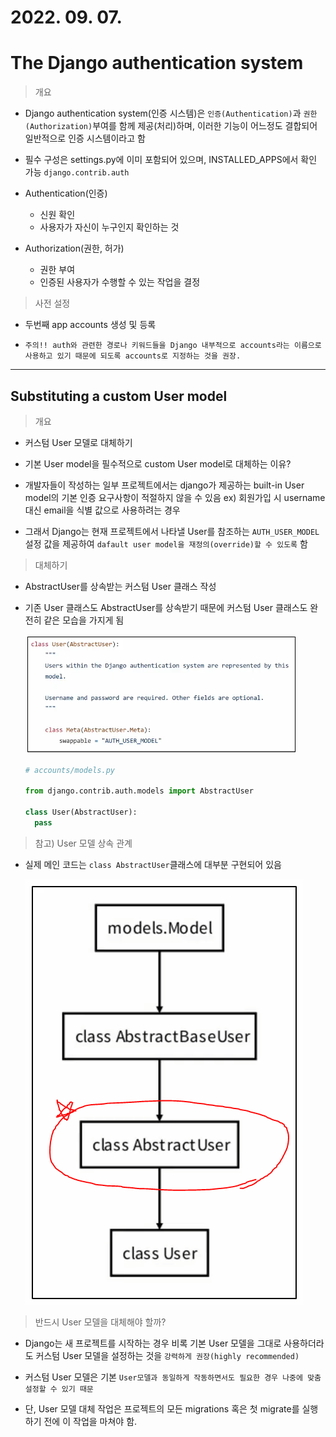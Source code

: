 # 2022. 09. 07.

# The Django authentication system

> 개요 

- Django authentication system(인증 시스템)은 `인증(Authentication)`과 `권한(Authorization)`부여를 함께 제공(처리)하며, 이러한 기능이 어느정도 결합되어 일반적으로 인증 시스템이라고 함

- 필수 구성은 settings.py에 이미 포함되어 있으며, INSTALLED_APPS에서 확인 가능 `django.contrib.auth`

- Authentication(인증)
  
  - 신원 확인
  - 사용자가 자신이 누구인지 확인하는 것

- Authorization(권한, 허가)
  
  - 권한 부여
  - 인증된 사용자가 수행할 수 있는 작업을 결정

> 사전 설정

- 두번째 app accounts 생성 및 등록

- `주의!! auth와 관련한 경로나 키워드들을 Django 내부적으로 accounts라는 이름으로 사용하고 있기 때문에 되도록 accounts로 지정하는 것을 권장.`

---

## Substituting a custom User model

> 개요

- 커스텀 User 모델로 대체하기

- 기본 User model을 필수적으로 custom User model로 대체하는 이유?

- 개발자들이 작성하는 일부 프로젝트에서는 django가 제공하는 built-in User model의 기본 인증 요구사항이 적절하지 않을 수 있음 ex) 회원가입 시 username 대신 email을 식별 값으로 사용하려는 경우

- 그래서 Django는 현재 프로젝트에서 나타낼 User를 참조하는 `AUTH_USER_MODEL` 설정 값을 제공하여 `dafault user model을 재정의(override)할 수 있도록` 함

> 대체하기

- AbstractUser를 상속받는 커스텀 User 클래스 작성

- 기존 User 클래스도 AbstractUser를 상속받기 때문에 커스텀 User 클래스도 완전히 같은 모습을 가지게 됨
  
  <img title="" src="Day05_Authentication_imagefiles/2022-09-06-16-16-02-image.png" alt="" width="435" data-align="center">
  
  ```python
  # accounts/models.py
  
  from django.contrib.auth.models import AbstractUser
  
  class User(AbstractUser):
    pass
  ```

> 참고) User 모델 상속 관계

- 실제 메인 코드는 `class AbstractUser`클래스에 대부분 구현되어 있음
  
  ![](Day05_Authentication_imagefiles/2022-09-06-16-19-22-image.png)

> 반드시 User 모델을 대체해야 할까?

- Django는 새 프로젝트를 시작하는 경우 비록 기본 User 모델을 그대로 사용하더라도 커스텀 User 모델을 설정하는 것을 `강력하게 권장(highly recommended)`

- 커스텀 User 모델은 기본 `User모델과 동일하게 작동하면서도 필요한 경우 나중에 맞춤 설정할 수 있기 때문`

- 단, User 모델 대체 작업은 프로젝트의 모든 migrations 혹은 첫 migrate를 실행하기 전에 이 작업을 마쳐야 함.